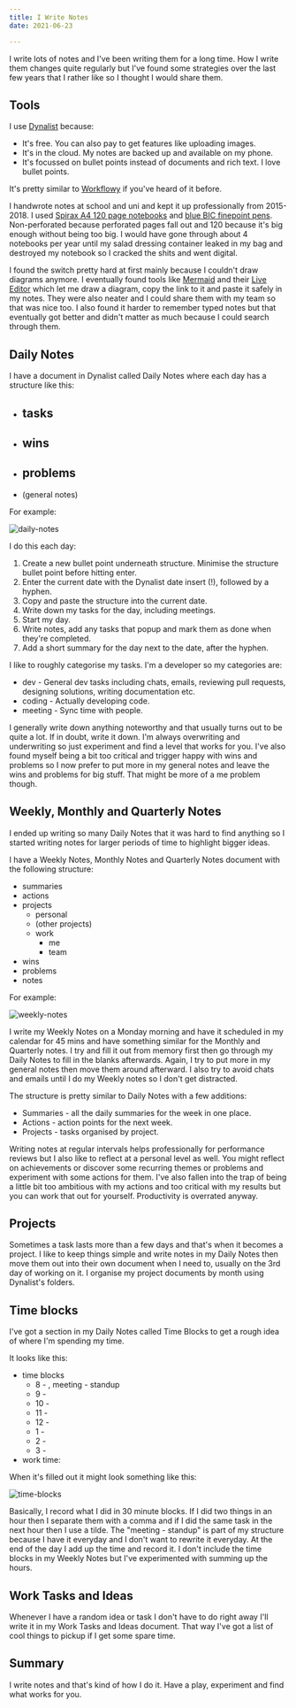 ```yaml
---
title: I Write Notes
date: 2021-06-23

---
```


I write lots of notes and I've been writing them for a long time. How I write them changes quite regularly but I've found some strategies over the last few years that I rather like so I thought I would share them.

## Tools

I use [Dynalist](https://dynalist.io/) because:

- It's free. You can also pay to get features like uploading images.
- It's in the cloud. My notes are backed up and available on my phone.
- It's focussed on bullet points instead of documents and rich text. I love bullet points.

It's pretty similar to [Workflowy](https://workflowy.com/) if you've heard of it before.

I handwrote notes at school and uni and kept it up professionally from 2015-2018. I used [Spirax A4 120 page notebooks](https://www.officeworks.com.au/shop/officeworks/p/spirax-a4-no-810-recycled-notebook-120-page-es56800) and [blue BIC finepoint pens](https://www.officeworks.com.au/shop/officeworks/p/bic-cristal-fine-point-ballpoint-pens-blue-12-pack-bi1411be). Non-perforated because perforated pages fall out and 120 because it's big enough without being too big. I would have gone through about 4 notebooks per year until my salad dressing container leaked in my bag and destroyed my notebook so I cracked the shits and went digital.

I found the switch pretty hard at first mainly because I couldn't draw diagrams anymore. I eventually found tools like [Mermaid](https://mermaid-js.github.io/) and their [Live Editor](https://mermaid-js.github.io/mermaid-live-editor/) which let me draw a diagram, copy the link to it and paste it safely in my notes. They were also neater and I could share them with my team so that was nice too. I also found it harder to remember typed notes but that eventually got better and didn't matter as much because I could search through them.

## Daily Notes

I have a document in Dynalist called Daily Notes where each day has a structure like this:

- tasks
  - 
- wins
  - 
- problems
  - 
- (general notes)

For example:

![daily-notes](../assets/i-write-notes/daily-notes.png)

I do this each day:

1. Create a new bullet point underneath structure. Minimise the structure bullet point before hitting enter.
2. Enter the current date with the Dynalist date insert (!), followed by a hyphen.
3. Copy and paste the structure into the current date.
4. Write down my tasks for the day, including meetings.
5. Start my day.
6. Write notes, add any tasks that popup and mark them as done when they're completed.
7. Add a short summary for the day next to the date, after the hyphen.

I like to roughly categorise my tasks. I'm a developer so my categories are:

- dev - General dev tasks including chats, emails, reviewing pull requests, designing solutions, writing documentation etc.
- coding - Actually developing code.
- meeting - Sync time with people.

I generally write down anything noteworthy and that usually turns out to be quite a lot. If in doubt, write it down. I'm always overwriting and underwriting so just experiment and find a level that works for you. I've also found myself being a bit too critical and trigger happy with wins and problems so I now prefer to put more in my general notes and leave the wins and problems for big stuff. That might be more of a me problem though.

## Weekly, Monthly and Quarterly Notes

I ended up writing so many Daily Notes that it was hard to find anything so I started writing notes for larger periods of time to highlight bigger ideas. 

I have a Weekly Notes, Monthly Notes and Quarterly Notes document with the following structure:

- summaries
- actions
- projects
  - personal
  - (other projects)
  - work
    - me
    - team
- wins
- problems
- notes

For example:

![weekly-notes](../assets/i-write-notes/weekly-notes.png)

I write my Weekly Notes on a Monday morning and have it scheduled in my calendar for 45 mins and have something similar for the Monthly and Quarterly notes. I try and fill it out from memory first then go through my Daily Notes to fill in the blanks afterwards. Again, I try to put more in my general notes then move them around afterward. I also try to avoid chats and emails until I do my Weekly notes so I don't get distracted.

The structure is pretty similar to Daily Notes with a few additions:

- Summaries - all the daily summaries for the week in one place.
- Actions - action points for the next week.
- Projects - tasks organised by project.

Writing notes at regular intervals helps professionally for performance reviews but I also like to reflect at a personal level as well. You might reflect on achievements or discover some recurring themes or problems and experiment with some actions for them. I've also fallen into the trap of being a little bit too ambitious with my actions and too critical with my results but you can work that out for yourself. Productivity is overrated anyway.

## Projects

Sometimes a task lasts more than a few days and that's when it becomes a project. I like to keep things simple and write notes in my Daily Notes then move them out into their own document when I need to, usually on the 3rd day of working on it. I organise my project documents by month using Dynalist's folders.

## Time blocks

I've got a section in my Daily Notes called Time Blocks to get a rough idea of where I'm spending my time.

It looks like this:

- time blocks
  - 8 - , meeting - standup
  - 9 - 
  - 10 - 
  - 11 - 
  - 12 - 
  - 1 - 
  - 2 - 
  - 3 - 
- work time: 

When it's filled out it might look something like this:

![time-blocks](../assets/i-write-notes/time-blocks.png)

Basically, I record what I did in 30 minute blocks. If I did two things in an hour then I separate them with a comma and if I did the same task in the next hour then I use a tilde. The "meeting - standup" is part of my structure because I have it everyday and I don't want to rewrite it everyday. At the end of the day I add up the time and record it. I don't include the time blocks in my Weekly Notes but I've experimented with summing up the hours.

## Work Tasks and Ideas

Whenever I have a random idea or task I don't have to do right away I'll write it in my Work Tasks and Ideas document. That way I've got a list of cool things to pickup if I get some spare time.

## Summary

I write notes and that's kind of how I do it. Have a play, experiment and find what works for you. 
